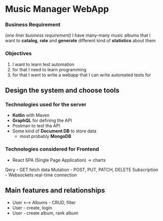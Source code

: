 # Music Manager WebApp

### Business Requirement
_(one liner business requirement)_ I have many-many music albums that I want to **catalog**, **rate** and **generate** different kind of **statistics** about them

### Objectives
1. I want to learn test automation
2. for that I need to learn programming
3. for that I want to write a webapp that I can write automated tests for

## Design the system and choose tools

### Technologies used for the server

- **Kotlin** with Maven
- **GraphQL** for defining the API
- Postman to test tha API
- Some kind of **Document DB** to store data
  - most probably **MongoDB**

### Technologies considered for Frontend
- React SPA (Single Page Application) -> charts

Qery - GET fetch data
Mutation - POST, PUT, PATCH, DELETE
Subscription - Websockets real-time connection

## Main features and relationships

- User <--> Albums - CRUD, filter
- User - create, login
- User - create album, rank album